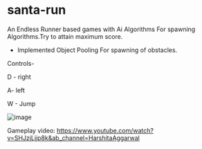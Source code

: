 # santa-run

An Endless Runner based games with Ai Algorithms For spawning Algorithms.Try to attain maximum score.

* Implemented Object Pooling For spawning of obstacles.

Controls-

D - right

A- left

W - Jump

![image](https://user-images.githubusercontent.com/71144962/160557967-7defb9d1-bbc9-407d-82ff-bbb5127d8449.png)

Gameplay video:
https://www.youtube.com/watch?v=SHJzjLjjp8k&ab_channel=HarshitaAggarwal


